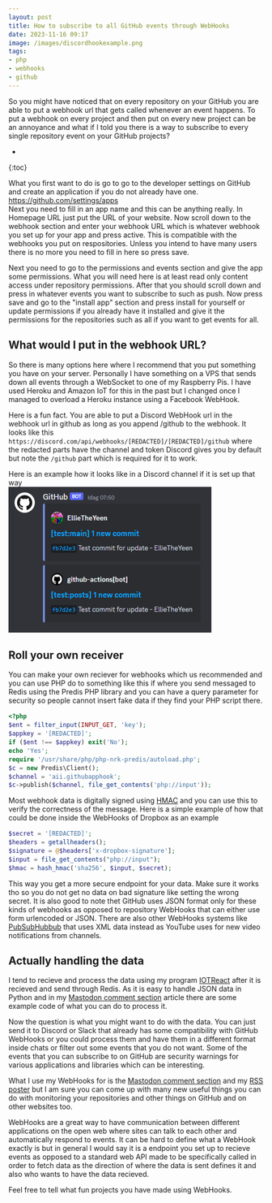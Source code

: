 ```yaml
---
layout: post
title: How to subscribe to all GitHub events through WebHooks
date: 2023-11-16 09:17
image: /images/discordhookexample.png
tags:
- php
- webhooks
- github
---
```

So you might have noticed that on every repository on your GitHub you are able to put a webhook url that gets called whenever an event happens. To put a webhook on every project and then put on every new project can be an annoyance and what if I told you there is a way to subscribe to every single repository event on your GitHub projects?

* 
{:toc}

What you first want to do is go to go to the developer settings on GitHub and create an application if you do not already have one.  
<https://github.com/settings/apps>  
Next you need to fill in an app name and this can be anything really. In Homepage URL just put the URL of your website. Now scroll down to the webhook section and enter your webhook URL which is whatever webhook you set up for your app and press active. This is compatible with the webhooks you put on respositories. Unless you intend to have many users there is no more you need to fill in here so press save.

Next you need to go to the permissions and events section and give the app some permissions. What you will need here is at least read only content access under repository permissions. After that you should scroll down and press in whatever events you want to subscribe to such as push. Now press save and go to the "install app" section and press install for yourself or update permissions if you already have it installed and give it the permissions for the repositories such as all if you want to get events for all.

## What would I put in the webhook URL?
So there is many options here where I recommend that you put something you have on your server. Personally I have something on a VPS that sends down all events through a WebSocket to one of my Raspberry Pis. I have used Heroku and Amazon IoT for this in the past but I changed once I managed to overload a Heroku instance using a Facebook WebHook.

Here is a fun fact. You are able to put a Discord WebHook url in the webhook url in github as long as you append /github to the webhook. It looks like this `https://discord.com/api/webhooks/[REDACTED]/[REDACTED]/github` where the redacted parts have the channel and token Discord gives you by default but note the `/github` part which is required for it to work.

Here is an example how it looks like in a Discord channel if it is set up that way  
[![2 Discord messages that says they are from GitHub using the GitHub logo and each of them says that there is a new commit and first one is test branch main from EllieTheYeen Test commit for update and second one is from github-actions commiting the same on the posts branch](/images/discordhookexample.png "Two commits shown on Discord from a bot")](/images/discordhookexample.png)

## Roll your own receiver
You can make your own reciever for webhooks which us recommended and you can use PHP do to something like this if where you send messaged to Redis using the Predis PHP library and you can have a query parameter for security so people cannot insert fake data if they find your PHP script there.
```php
<?php
$ent = filter_input(INPUT_GET, 'key');
$appkey = '[REDACTED]';
if ($ent !== $appkey) exit('No');
echo 'Yes';
require '/usr/share/php/php-nrk-predis/autoload.php';
$c = new Predis\Client();
$channel = 'aii.githubapphook';
$c->publish($channel, file_get_contents('php://input'));
```
Most webhook data is digitally signed using [HMAC](https://en.wikipedia.org/wiki/HMAC) and you can use this to verify the correctness of the message. Here is a simple example of how that could be done inside the WebHooks of Dropbox as an example
```php
$secret = '[REDACTED]';
$headers = getallheaders();
$signature = @$headers['x-dropbox-signature'];
$input = file_get_contents("php://input");
$hmac = hash_hmac('sha256', $input, $secret);
```
This way you get a more secure endpoint for your data. Make sure it works tho so you do not get no data on bad signature like setting the wrong secret. It is also good to note thet GitHub uses JSON format only for these kinds of webhooks as opposed to repository WebHooks that can either use form urlencoded or JSON. There are also other WebHooks systems like [PubSubHubbub](https://github.com/pubsubhubbub/PubSubHubbub) that uses XML data instead as YouTube uses for new video notifications from channels.

## Actually handling the data
I tend to recieve and process the data using my program [IOTReact](https://github.com/EllieTheYeen/IOTReact) after it is recieved and send through Redis. As it is easy to handle JSON data in Python and in my [Mastodon comment section](https://ellietheyeen.github.io/2023/11/14/github-pages-mastodon-comments.html) article there are some example code of what you can do to process it.

Now the question is what you might want to do with the data. You can just send it to Discord or Slack that already has some compatibility with GitHub WebHooks or you could process them and have them in a different format inside chats or filter out some events that you do not want. Some of the events that you can subscribe to on GitHub are security warnings for various applications and libraries which can be interesting.

What I use my WebHooks for is the [Mastodon comment section](https://ellietheyeen.github.io/2023/11/14/github-pages-mastodon-comments.html) and my [RSS poster](https://ellietheyeen.github.io/2023/10/29/Making-a-simple-RSS-to-Mastodon-poster-powered-by-GitHub-hooks.html) but I am sure you can come up with many new useful things you can do with monitoring your repositories and other things on GitHub and on other websites too.

WebHooks are a great way to have communication between different applications on the open web where sites can talk to each other and automatically respond to events. It can be hard to define what a WebHook exactly is but in general I would say it is a endpoint you set up to recieve events as opposed to a standard web API made to be specifically called in order to fetch data as the direction of where the data is sent defines it and also who wants to have the data recieved.

Feel free to tell what fun projects you have made using WebHooks.
